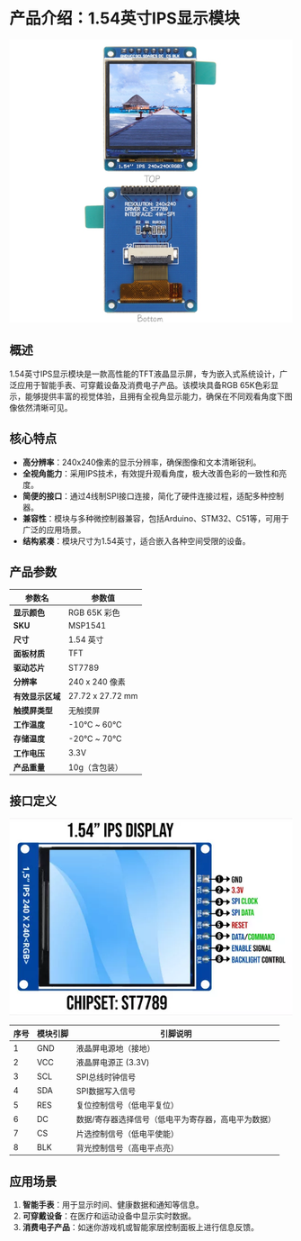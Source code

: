 
# 产品介绍：1.54英寸IPS显示模块
![Img](media/img-20250428112758.png)

## 概述
1.54英寸IPS显示模块是一款高性能的TFT液晶显示屏，专为嵌入式系统设计，广泛应用于智能手表、可穿戴设备及消费电子产品。该模块具备RGB 65K色彩显示，能够提供丰富的视觉体验，且拥有全视角显示能力，确保在不同观看角度下图像依然清晰可见。

## 核心特点
- **高分辨率**：240x240像素的显示分辨率，确保图像和文本清晰锐利。
- **全视角能力**：采用IPS技术，有效提升观看角度，极大改善色彩的一致性和亮度。
- **简便的接口**：通过4线制SPI接口连接，简化了硬件连接过程，适配多种控制器。
- **兼容性**：模块与多种微控制器兼容，包括Arduino、STM32、C51等，可用于广泛的应用场景。
- **结构紧凑**：模块尺寸为1.54英寸，适合嵌入各种空间受限的设备。

## 产品参数

| **参数名**                | **参数值**                              |
|---------------------------|-----------------------------------------|
| **显示颜色**              | RGB 65K 彩色                            |
| **SKU**                   | MSP1541                                 |
| **尺寸**                  | 1.54 英寸                               |
| **面板材质**              | TFT                                     |
| **驱动芯片**              | ST7789                                  |
| **分辨率**                | 240 x 240 像素                         |
| **有效显示区域**          | 27.72 x 27.72 mm                       |
| **触摸屏类型**            | 无触摸屏                                |
| **工作温度**              | -10℃ ~ 60℃                            |
| **存储温度**              | -20℃ ~ 70℃                            |
| **工作电压**              | 3.3V                                    |
| **产品重量**              | 10g（含包装）                           |

## 接口定义
![Img](media/img-20250428113103.png)


| **序号** | **模块引脚** | **引脚说明**                          |
|----------|--------------|---------------------------------------|
| 1        | GND          | 液晶屏电源地（接地）                  |
| 2        | VCC          | 液晶屏电源正 (3.3V)                   |
| 3        | SCL          | SPI总线时钟信号                        |
| 4        | SDA          | SPI数据写入信号                        |
| 5        | RES          | 复位控制信号（低电平复位）              |
| 6        | DC           | 数据/寄存器选择信号（低电平为寄存器，高电平为数据） |
| 7        | CS           | 片选控制信号（低电平使能）              |
| 8        | BLK          | 背光控制信号（高电平点亮）             |

## 应用场景
1. **智能手表**：用于显示时间、健康数据和通知等信息。
2. **可穿戴设备**：在医疗和运动设备中显示实时数据。
3. **消费电子产品**：如迷你游戏机或智能家居控制面板上进行信息反馈。

